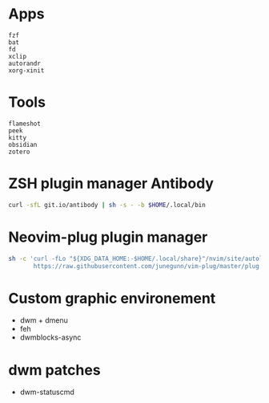 # Apps
```
fzf
bat
fd
xclip
autorandr
xorg-xinit
```
# Tools
```
flameshot
peek
kitty
obsidian
zotero
```

# ZSH plugin manager Antibody

```bash
curl -sfL git.io/antibody | sh -s - -b $HOME/.local/bin
```

# Neovim-plug plugin manager

```bash
sh -c 'curl -fLo "${XDG_DATA_HOME:-$HOME/.local/share}"/nvim/site/autoload/plug.vim --create-dirs \
       https://raw.githubusercontent.com/junegunn/vim-plug/master/plug.vim'
```


# Custom graphic environement
* dwm + dmenu
* feh
* dwmblocks-async

# dwm patches
* dwm-statuscmd

